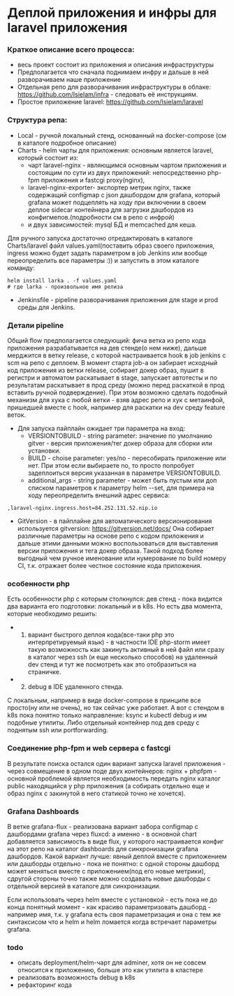 # Деплой приложения и инфры для laravel приложения

### Краткое описание всего процесса:
 - весь проект состоит из приложения и описания инфраструктуры
 - Предполагается что сначала поднимаем инфру и дальше в ней разворачиваем наше приложение
 - Отдельная репо для разворачивания инфраструктуры в облаке: https://github.com/IsieIam/infra - следовать её инструкциям.
 - Простое приложение laravel: https://github.com/IsieIam/laravel

### Структура репа:
- Local - ручной локальный стенд, основанный на docker-compose (см в каталоге подробное описание)
- Charts - helm чарты для приложения: основным является laravel, который состоит из:
  - чарт laravel-nginx - являющимся основным чартом приложения и состоящим по сути из двух приложений: непосредственно php-fpm приложения и fastcgi proxy(nginx), 
  - laravel-nginx-exporter- экспортер метрик nginx, также содержащий configmap с json дашбордом для grafana, который grafana может подцеплять на ходу при включении в своем деплое sidecar контейнера для загрузки дашбордов из конфигмепов.(подробности см в репо с инфрой)
  - и двух зависимостей: mysql БД и memcached для кеша.

Для ручного запуска достаточно отредактировать в каталоге Charts/laravel файл values.yaml(поставить образ своего приложения, ingress можно будет задать параметром в job Jenkins или вообще переопределить все параметры :)) и запустить в этом каталоге команду:

```
helm install larka . -f values.yaml
# где larka - произвольное имя релиза
```

- Jenkinsfile - pipeline разворачивания приложения для stage и prod среды для Jenkins.

### Детали pipeline
Общий flow предполагается следующий: фича ветка из репо кода приложения разрабатывается на дев стенде(о нем ниже), дальше мерджится в ветку release, c которой настраивается hook в job jenkins с scm на репо с деплоем.
В момент старта job-а он забирает исходный код приложения из ветки release, собирает докер образ, пушит в регистри и автоматом раскатывает в stage, запускает автотесты и по результатам раскатывает в прод среду (можно перед раскаткой в прод вставить ручной подверждение).
При этом возможно сделать подобный механизм для хука с любой ветки - взяв адрес репо и хук с метаинфой, пришедшей вместе с hook, например для раскатки на dev среду feature веток.

- Для запуска пайплайн ожидает три параметра на вход:
  - VERSIONTOBUILD - string parameter: значение по умолчанию gitver - версия приложения/тег докер образа для сборки или установки.
  - BUILD - choise parameter: yes/no - пересобирать приложение или нет. При этом если выбираете no, то просто попробует задеплоиться версия указанная в параметре VERSIONTOBUILD.
  - additional_args - string parameter - может быть пустым или доп списком параметров к параметру helm --set, для примера на ходу переопределить внешний адрес сервиса: 

```
,laravel-nginx.ingress.host=84.252.131.52.nip.io
```

- GitVersion - в пайплайне для автоматического версионирования используется gitversion: https://gitversion.net/docs/ Она собирает различные параметры на основе репо с кодом приложения и дальше этими данными можно воспользоваться для выставления версии приложения и тега докер образа. 
Такой подход более выгодный чем ручное именование или нумерование по build номеру CI, т.к. отражает более честное состояние кода приложения.


### особенности php
Есть особенности php с которым столкнулся: дев стенд - пока видится два варианта его подготовки: локальный и в k8s.
Но есть два момента, которые необходимо решить: 
- 1. вариант быстрого деплоя кода(все-таки php это интерпретируемый язык) - в частности IDE php-storm имеет такую возможность как закинуть активный в ней файл или сразу в каталог через ssh (и еще несколько способов) на удаленный dev стенд и тут же посмотреть как это отобразиться на страничке.
- 2. debug в IDE удаленного стенда.

С локальным, например в виде docker-compose в принципе все просто(ну или не очень), но так сейчас уже работает. А вот с стендом в k8s пока понятно только направление: ksync и kubectl debug и им подобные утилиты. Либо отдельный контейнер под дев среду с поднятым ssh или portforwarding.

### Соединение php-fpm и web сервера с fastcgi
В результате поиска остался один вариант запуска laravel приложения - через совмещение в одном поде двух контейнеров: nginx + phpfpm - основной проблемой является необходимость передать nginx каталог public находящийся у php приложения (а собирать отдельно еще и образ nginx с закинутой в него статикой точно не хочется).

### Grafana Dashboards
В ветке grafana-flux - реализована вариант забора configmap с дашбордами grafana через fluxcd: а именно - в основной chart добавляется зависимость в виде flux, у которого настраивается конфиг на этот репо на каталог dashboards для синхронизации grafana дашбордов. 
Какой вариант лучше: явный деплой вместе с приложением или дашборды отдельно - пока не понятно: с одной стороны дашборд может меняться вместе с приложением(под его новые метрики), сдругой стороны точно также можно создавать новые дашборды с отдельной версией в каталоге для синхронизации.

Если использовать через helm вместе с установкой - есть пока не до конца понятный момент - как красиво параметризовать дашборд - например имя, т.к. у grafana есть своя параметризация и она с тем же синтаксисом что и helm и helm ломается когда встречает параметры grafana.

### todo
- описать deployment/helm-чарт для adminer, хотя он не совсем относится к приложению, больше это как утилита в кластере
- реализовать возможность debug в k8s
- рефакторинг кода

